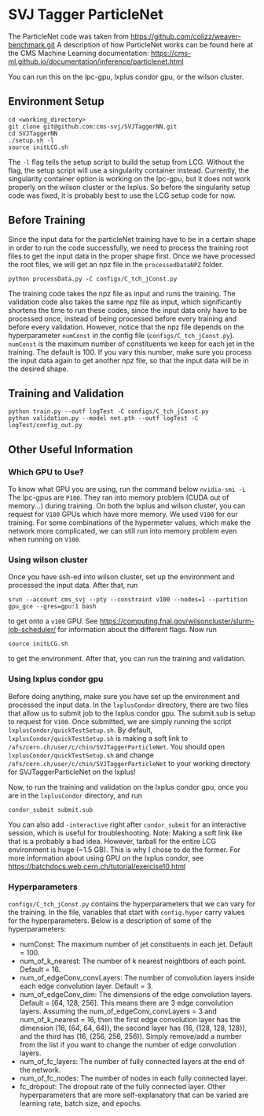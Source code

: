 # SVJ Tagger ParticleNet
The ParticleNet code was taken from https://github.com/colizz/weaver-benchmark.git
A description of how ParticleNet works can be found here at the CMS Machine Learning documentation: https://cms-ml.github.io/documentation/inference/particlenet.html

You can run this on the lpc-gpu, lxplus condor gpu, or the wilson cluster.

## Environment Setup
```
cd <working_directory>
git clone git@github.com:cms-svj/SVJTaggerNN.git
cd SVJTaggerNN
./setup.sh -l
source initLCG.sh
```
The `-l` flag tells the setup script to build the setup from LCG. Without the flag, the setup script will use a singularity container instead. Currently, the singularity container option is working on the lpc-gpu, but it does not work properly on the wilson cluster or the lxplus.
So before the singularity setup code was fixed, it is probably best to use the LCG setup code for now.

## Before Training
Since the input data for the particleNet training have to be in a certain shape in order to run the code successfully, we need to process the training root files to get the input data in the proper shape first. Once we have processed the root files, we will get an npz file in the `processedDataNPZ` folder.
```
python processData.py -C configs/C_tch_jConst.py
```
The training code takes the npz file as input and runs the training. 
The validation code also takes the same npz file as input, which significantly shortens the time to run these codes, since the input data only have to be processed once, instead of being processed before every training and before every validation.
However, notice that the npz file depends on the hyperparameter `numConst` in the config file (`configs/C_tch_jConst.py`).
`numConst` is the maximum number of constituents we keep for each jet in the training. The default is 100. If you vary this number, make sure you process the input data again to get another npz file, so that the input data will be in the desired shape.

## Training and Validation
```
python train.py --outf logTest -C configs/C_tch_jConst.py
python validation.py --model net.pth --outf logTest -C logTest/config_out.py
```

## Other Useful Information

### Which GPU to Use?
To know what GPU you are using, run the command below
`nvidia-smi -L`
The lpc-gpus are `P100`. They ran into memory problem (CUDA out of memory...) during training. 
On both the lxplus and wilson cluster, you can request for `V100` GPUs which have more memory. We used `V100` for our training. For some combinations of the hypermeter values, which make the network more complicated, we can still run into memory problem even when running on `V100`.

### Using wilson cluster
Once you have ssh-ed into wilson cluster, set up the environment and processed the input data.
After that, run
```
srun --account cms_svj --pty --constraint v100 --nodes=1 --partition gpu_gce --gres=gpu:1 bash
```
to get onto a `v100` GPU. See https://computing.fnal.gov/wilsoncluster/slurm-job-scheduler/ for information about the different flags.
Now run
```
source initLCG.sh
```
to get the environment. After that, you can run the training and validation.

### Using lxplus condor gpu
Before doing anything, make sure you have set up the environment and processed the input data.
In the `lxplusCondor` directory, there are two files that allow us to submit job to the lxplus condor gpu.
The submit.sub is setup to request for `V100`. Once submitted, we are simply running the script `lxplusCondor/quickTestSetup.sh`. 
By default, `lxplusCondor/quickTestSetup.sh` is making a soft link to `/afs/cern.ch/user/c/chin/SVJTaggerParticleNet`.
You should open `lxplusCondor/quickTestSetup.sh` and change `/afs/cern.ch/user/c/chin/SVJTaggerParticleNet` to your working directory for SVJTaggerParticleNet on the lxplus!

Now, to run the training and validation on the lxplus condor gpu, once you are in the `lxplusCondor` directory, and run
```
condor_submit submit.sub
```
You can also add `-interactive` right after `condor_submit` for an interactive session, which is useful for troubleshooting.
Note: Making a soft link like that is a probably a bad idea. However, tarball for the entire LCG environment is huge (~1.5 GB). This is why I chose to do the former. 
For more information about using GPU on the lxplus condor, see https://batchdocs.web.cern.ch/tutorial/exercise10.html
### Hyperparameters
`configs/C_tch_jConst.py` contains the hyperparameters that we can vary for the training.
In the file, variables that start with `config.hyper` carry values for the hyperparameters.
Below is a description of some of the hyperparameters:
- numConst: The maximum number of jet constituents in each jet. Default = 100.
- num_of_k_nearest: The number of k nearest neightbors of each point. Default = 16.
- num_of_edgeConv_convLayers: The number of convolution layers inside each edge convolution layer. Default = 3.
- num_of_edgeConv_dim: The dimensions of the edge convolution layers. Default = [64, 128, 256]. This means there are 3 edge convolution layers. Assuming the num_of_edgeConv_convLayers = 3 and num_of_k_nearest = 16, then the first edge convolution layer has the dimension (16, (64, 64, 64)), the second layer has (16, (128, 128, 128)), and the third has (16, (256, 256, 256)). Simply remove/add a number from the list if you want to change the number of edge convolution layers.
- num_of_fc_layers: The number of fully connected layers at the end of the network.
- num_of_fc_nodes: The number of nodes in each fully connected layer.
- fc_dropout: The dropout rate of the fully connected layer.
Other hyperparameters that are more self-explanatory that can be varied are learning rate, batch size, and epochs.
